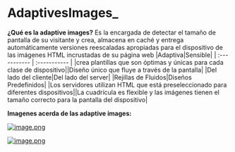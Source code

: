 # AdaptivesImages_
**¿Qué es la adaptive images?** 
Es la encargada de detectar el tamaño de pantalla de su visitante y crea, almacena en caché y entrega automáticamente versiones reescaladas apropiadas para el dispositivo de las imágenes HTML incrustadas de su página web
|Adaptiva|Sensible|
  | :----------- | :----------- |
 |crea plantillas que son óptimas y únicas para cada clase de dispositivo||Diseño único que fluye a través de la pantalla|
 |Del lado del cliente|Del lado del server|
 |Rejillas de Fluidos|Diseños Predefinidos|
 |Los servidores utilizan HTML que está preseleccionado para diferentes dispositivos||La cuadrícula es flexible y las imágenes tienen el tamaño correcto para la pantalla del dispositivo|

**Imagenes acerda de las adaptive images:** 

[![image.png](https://i.postimg.cc/Z5bdPmtN/image.png)](https://postimg.cc/YhP0kJS2)

[![image.png](https://i.postimg.cc/jS1SWYst/image.png)](https://postimg.cc/18pQTTnj)
